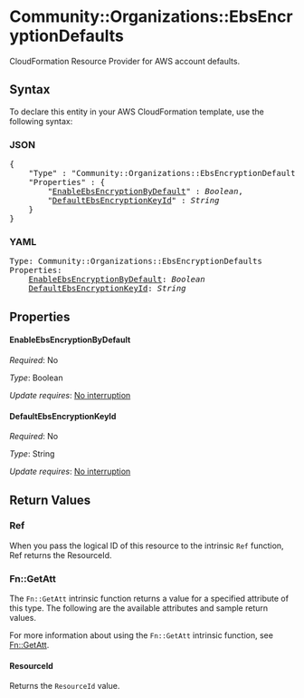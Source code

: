 # Community::Organizations::EbsEncryptionDefaults

CloudFormation Resource Provider for AWS account defaults.

## Syntax

To declare this entity in your AWS CloudFormation template, use the following syntax:

### JSON

<pre>
{
    "Type" : "Community::Organizations::EbsEncryptionDefaults",
    "Properties" : {
        "<a href="#enableebsencryptionbydefault" title="EnableEbsEncryptionByDefault">EnableEbsEncryptionByDefault</a>" : <i>Boolean</i>,
        "<a href="#defaultebsencryptionkeyid" title="DefaultEbsEncryptionKeyId">DefaultEbsEncryptionKeyId</a>" : <i>String</i>
    }
}
</pre>

### YAML

<pre>
Type: Community::Organizations::EbsEncryptionDefaults
Properties:
    <a href="#enableebsencryptionbydefault" title="EnableEbsEncryptionByDefault">EnableEbsEncryptionByDefault</a>: <i>Boolean</i>
    <a href="#defaultebsencryptionkeyid" title="DefaultEbsEncryptionKeyId">DefaultEbsEncryptionKeyId</a>: <i>String</i>
</pre>

## Properties

#### EnableEbsEncryptionByDefault

_Required_: No

_Type_: Boolean

_Update requires_: [No interruption](https://docs.aws.amazon.com/AWSCloudFormation/latest/UserGuide/using-cfn-updating-stacks-update-behaviors.html#update-no-interrupt)

#### DefaultEbsEncryptionKeyId

_Required_: No

_Type_: String

_Update requires_: [No interruption](https://docs.aws.amazon.com/AWSCloudFormation/latest/UserGuide/using-cfn-updating-stacks-update-behaviors.html#update-no-interrupt)

## Return Values

### Ref

When you pass the logical ID of this resource to the intrinsic `Ref` function, Ref returns the ResourceId.

### Fn::GetAtt

The `Fn::GetAtt` intrinsic function returns a value for a specified attribute of this type. The following are the available attributes and sample return values.

For more information about using the `Fn::GetAtt` intrinsic function, see [Fn::GetAtt](https://docs.aws.amazon.com/AWSCloudFormation/latest/UserGuide/intrinsic-function-reference-getatt.html).

#### ResourceId

Returns the <code>ResourceId</code> value.

